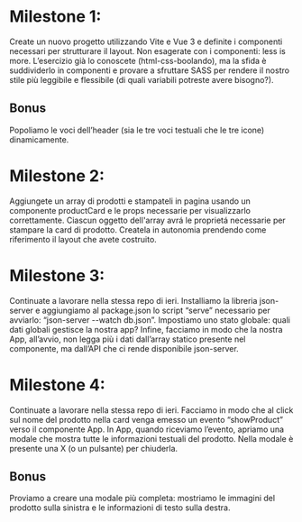 # Milestone 1:
Create un nuovo progetto utilizzando Vite e Vue 3 e definite i componenti necessari per strutturare il layout.
Non esagerate con i componenti: less is more.
L’esercizio già lo conoscete (html-css-boolando), ma la sfida è suddividerlo in componenti e provare a sfruttare SASS per rendere il nostro stile più leggibile e flessibile (di quali variabili potreste avere bisogno?).
## Bonus
Popoliamo le voci dell’header (sia le tre voci testuali che le tre icone) dinamicamente.

# Milestone 2:
Aggiungete un array di prodotti e stampateli in pagina usando un componente productCard e le props necessarie per visualizzarlo correttamente.
Ciascun oggetto dell'array avrá le proprietá necessarie per stampare la card di prodotto.
Createla in autonomia prendendo come riferimento il layout che avete costruito.

# Milestone 3:
Continuate a lavorare nella stessa repo di ieri. Installiamo la libreria json-server e aggiungiamo al package.json lo script “serve” necessario per avviarlo: “json-server --watch db.json”.
Impostiamo uno stato globale: quali dati globali gestisce la nostra app?
Infine, facciamo in modo che la nostra App, all’avvio, non legga più i dati dall’array statico presente nel componente, ma dall’API che ci rende disponibile json-server.

# Milestone 4:
Continuate a lavorare nella stessa repo di ieri.
Facciamo in modo che al click sul nome del prodotto nella card venga emesso un evento “showProduct” verso il componente App.
In App, quando riceviamo l’evento, apriamo una modale che mostra tutte le informazioni testuali del prodotto.
Nella modale è presente una X (o un pulsante) per chiuderla.
## Bonus
Proviamo a creare una modale più completa: mostriamo le immagini del prodotto sulla sinistra e le informazioni di testo sulla destra.